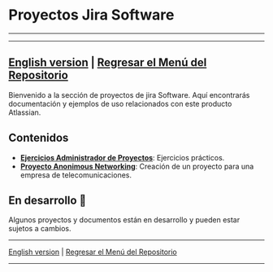 # Proyectos Jira Software
---

---
[English version](./) | [Regresar el Menú del Repositorio](../README.md)
---

Bienvenido a la sección de proyectos de jira Software. Aquí encontrarás documentación y ejemplos de uso relacionados con este producto Atlassian.

## Contenidos

- **[Ejercicios Administrador de Proyectos](./Ejercicios%20Project%20Administrator/)**: Ejercicios prácticos.
- **[Proyecto Anonimous Networking](./Anonymous%20Networking%20Inc/)**: Creación de un proyecto para una empresa de telecomunicaciones.


## En desarrollo 🚧

Algunos proyectos y documentos están en desarrollo y pueden estar sujetos a cambios.

---

[English version](README-es.md) | [Regresar el Menú del Repositorio](../README.md)

---
